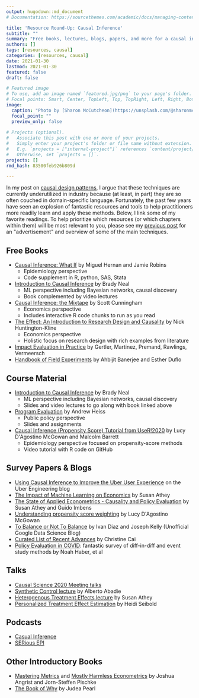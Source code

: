 ```yaml
---
output: hugodown::md_document
# Documentation: https://sourcethemes.com/academic/docs/managing-content/

title: 'Resource Round-Up: Causal Inference'
subtitle: ""
summary: "Free books, lectures, blogs, papers, and more for a causal inference crash course"
authors: []
tags: [resources, causal]
categories: [resources, causal]
date: 2021-01-30
lastmod: 2021-01-30
featured: false
draft: false

# Featured image
# To use, add an image named `featured.jpg/png` to your page's folder.
# Focal points: Smart, Center, TopLeft, Top, TopRight, Left, Right, BottomLeft, Bottom, BottomRight.
image:
  caption: "Photo by [Sharon McCutcheon](https://unsplash.com/@sharonmccutcheon) on Unsplash"
  focal_point: ""
  preview_only: false
  
# Projects (optional).
#   Associate this post with one or more of your projects.
#   Simply enter your project's folder or file name without extension.
#   E.g. `projects = ["internal-project"]` references `content/project/deep-learning/index.md`.
#   Otherwise, set `projects = []`.
projects: []
rmd_hash: 83500feb926b809d

---
```


In my post on [causal design patterns](/post/causal-design-patterns/), I argue that these techniques are currently underutilized in industry because (at least, in part) they are so often couched in domain-specific language. Fortunately, the past few years have seen an explosion of fantastic resources and tools to help practitioners more readily learn and apply these methods. Below, I link some of my favorite readings. To help prioritize which resources (or which chapters within them) will be most relevant to you, please see my [previous post](/post/causal-design-patterns/) for an "advertisement" and overview of some of the main techniques.

Free Books
----------

-   [Causal Inference: What If](https://www.hsph.harvard.edu/miguel-hernan/causal-inference-book/) by Miguel Hernan and Jamie Robins
    -   Epidemiology perspective
    -   Code supplement in R, python, SAS, Stata
-   [Introduction to Causal Inference](https://www.bradyneal.com/causal-inference-course) by Brady Neal
    -   ML perspective including Bayesian networks, causal discovery
    -   Book complemented by video lectures
-   [Causal Inference: the Mixtape](https://mixtape.scunning.com/) by Scott Cunningham
    -   Economics perspective
    -   Includes interactive R code chunks to run as you read
-   [The Effect: An Introduction to Research Design and Causality](https://nickchk.com/causalitybook.html) by Nick Huntington-Kline
    -   Economics perspective
    -   Holistic focus on research design with rich examples from literature
-   [Impact Evaluation in Practice](https://openknowledge.worldbank.org/handle/10986/25030) by Gertler, Martinez, Premand, Rawlings, Vermeersch
-   [Handbook of Field Experiments](https://www.povertyactionlab.org/page/handbook-field-experiments) by Ahbijit Banerjee and Esther Duflo

Course Material
---------------

-   [Introduction to Causal Inference](https://www.bradyneal.com/causal-inference-course) by Brady Neal
    -   ML perspective including Bayesian networks, causal discovery
    -   Slides and video lectures to go along with book linked above
-   [Program Evaluation](https://evalf19.classes.andrewheiss.com/) by Andrew Heiss
    -   Public policy perspective
    -   Slides and assignments
-   [Causal Inference (Propensity Score) Tutorial from UseR!2020](https://github.com/LucyMcGowan/user2020-causal-inference) by Lucy D'Agostino McGowan and Malcolm Barrett
    -   Epidemiology perspective focused on propensity-score methods
    -   Video tutorial with R code on GitHub

Survey Papers & Blogs
---------------------

-   [Using Causal Inference to Improve the Uber User Experience](https://eng.uber.com/causal-inference-at-uber/) on the Uber Engineering blog
-   [The Impact of Machine Learning on Economics](https://www.nber.org/system/files/chapters/c14009/c14009.pdf) by Susan Athey
-   [The State of Applied Econometrics - Causality and Policy Evaluation](https://arxiv.org/abs/1607.00699) by Susan Athey and Guido Imbens
-   [Understanding propensity score weighting](https://livefreeordichotomize.com/2019/01/17/understanding-propensity-score-weighting/) by Lucy D'Agostino McGowan
-   [To Balance or Not To Balance](https://www.unofficialgoogledatascience.com/2016/06/to-balance-or-not-to-balance.html) by Ivan Diaz and Joseph Kelly (Unofficial Google Data Science Blog)
-   [Curated List of Recent Advances](https://christinecai.github.io/PublicGoods/applied_micro_methods.pdf) by Christine Cai
-   [Policy Evaluation in COVID](https://arxiv.org/abs/2009.01940): fantastic survey of diff-in-diff and event study methods by Noah Haber, et al

Talks
-----

-   [Causal Science 2020 Meeting talks](https://causalscience.org/programme/about/)
-   [Synthetic Control lecture](https://www.youtube.com/watch?v=nKzNp-qpE-I&list=PLoazKTcS0RzZ1SUgeOgc6SWt51gfT80N0&index=11) by Alberto Abadie
-   [Heterogenous Treatment Effects lecture](https://www.youtube.com/watch?v=oZoizsX3bts&list=PLoazKTcS0RzZ1SUgeOgc6SWt51gfT80N0&index=7) by Susan Athey
-   [Personalized Treatment Effect Estimation](https://www.youtube.com/watch?v=NRzObclZVT8) by Heidi Seibold

Podcasts
--------

-   [Casual Inference](https://casualinfer.libsyn.com/)
-   [SERious EPI](https://seriousepi.blubrry.net/)

Other Introductory Books
------------------------

-   [Mastering Metrics](https://www.amazon.com/gp/product/0691152845/ref=ox_sc_act_title_3?smid=ATVPDKIKX0DER&psc=1) and [Mostly Harmless Econometrics](https://www.amazon.com/Mostly-Harmless-Econometrics-Empiricists-Companion/dp/0691120358/ref=pd_sbs_14_1/134-6784964-9794862?_encoding=UTF8&pd_rd_i=0691120358&pd_rd_r=ebba5491-d197-4e79-be24-ec7e1c2bda17&pd_rd_w=xvRCC&pd_rd_wg=dpUZo&pf_rd_p=bc074051-81d1-4874-a3fd-fd0c867ce3b4&pf_rd_r=69D56CVPRFHAWNKFARBY&psc=1&refRID=69D56CVPRFHAWNKFARBY) by Joshua Angrist and Jorn-Steffen Pischke
-   [The Book of Why](https://www.amazon.com/Book-Why-Science-Cause-Effect/dp/046509760X/ref=sr_1_1?dchild=1&keywords=book+of+why&qid=1596111613&s=books&sr=1-1) by Judea Pearl

